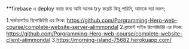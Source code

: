 

**firebase এ deploy করার জন্য আমি অনেক try করেচি কিন্তু পারিনি, আমাকে দয়া করুন;

1.সার্ভারসাইড রিপোজিটরি এর লিংক: https://github.com/Porgramming-Hero-web-course/complete-website-server-alimmondal
2.ক্লায়েন্ট সাইড রিপোজিটরি এর লিংক: https://github.com/Porgramming-Hero-web-course/complete-website-client-alimmondal
3.https://morning-island-75682.herokuapp.com/


